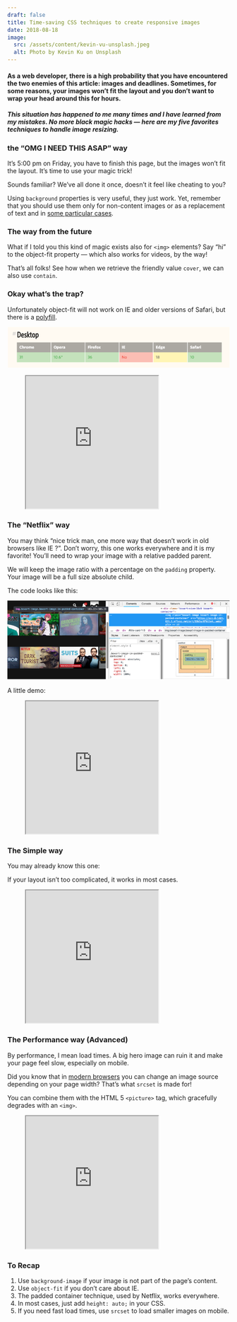 ```yaml
---
draft: false
title: Time-saving CSS techniques to create responsive images
date: 2018-08-18
image:
  src: /assets/content/kevin-vu-unsplash.jpeg
  alt: Photo by Kevin Ku on Unsplash
---
```


#### As a web developer, there is a high probability that you have encountered the two enemies of this article: images and deadlines. Sometimes, for some reasons, your images won’t fit the layout and you don’t want to wrap your head around this for hours.

<!--more-->

##### This situation has happened to me many times and I have learned from my mistakes. No more black magic hacks — here are my five favorites techniques to handle image resizing.

### the “OMG I NEED THIS ASAP” way

It’s 5:00 pm on Friday, you have to finish this page, but the images won’t fit the layout. It’s time to use your magic trick!

Sounds familiar? We’ve all done it once, doesn’t it feel like cheating to you?

Using `background` properties is very useful, they just work. Yet, remember that you should use them only for non-content images or as a replacement of text and in [some particular cases](https://stackoverflow.com/a/1469139).

### The way from the future

What if I told you this kind of magic exists also for `<img>` elements? Say “hi” to the object-fit property — which also works for videos, by the way!

That’s all folks! See how when we retrieve the friendly value `cover`, we can also use `contain`.

### Okay what’s the trap?

Unfortunately object-fit will not work on IE and older versions of Safari, but there is a [polyfill](https://github.com/fregante/object-fit-images).

![](/assets/content/1_d0wZwFpXGiAYH9_NrJCroA-1.png 'https://github.com/fregante/object-fit-images')

<figure><iframe src="https://codepen.io/adri_zag/embed/preview/VBQJYg?height=300&amp;slug-hash=VBQJYg&amp;default-tabs=html,result&amp;host=https://codepen.io" height="300"></iframe></figure>

### The “Netflix” way

You may think “nice trick man, one more way that doesn’t work in old browsers like IE ?”. Don’t worry, this one works everywhere and it is my favorite! You’ll need to wrap your image with a relative padded parent.

We will keep the image ratio with a percentage on the `padding` property. Your image will be a full size absolute child.

The code looks like this:

![](/assets/content/1_rTrhAIVolZR2oQh2ou1jXg-1.png 'Take a look at the class names !')

A little demo:

<figure><iframe src="https://codepen.io/adri_zag/embed/preview/BPrejO?height=300&amp;slug-hash=BPrejO&amp;default-tabs=html,result&amp;host=https://codepen.io" height="300" data-dashlane-frameid="1611"></iframe></figure>

### The Simple way

You may already know this one:

If your layout isn’t too complicated, it works in most cases.

<figure><iframe src="https://codepen.io/adri_zag/embed/preview/LBQvwy?height=300&amp;slug-hash=LBQvwy&amp;default-tabs=html,result&amp;host=https://codepen.io" height="300" data-dashlane-frameid="1612"></iframe></figure>

### The Performance way (Advanced)

By performance, I mean load times. A big hero image can ruin it and make your page feel slow, especially on mobile.

Did you know that in [modern browsers](https://caniuse.com/#feat=srcset) you can change an image source depending on your page width? That’s what `srcset` is made for!

You can combine them with the HTML 5 `<picture>` tag, which gracefully degrades with an `<img>`.

<figure><iframe src="https://codepen.io/adri_zag/embed/preview/pZLBpx?height=300&amp;slug-hash=pZLBpx&amp;default-tabs=html,result&amp;host=https://codepen.io" height="300" data-dashlane-frameid="1613"></iframe></figure>

### To Recap

1.  Use `background-image` if your image is not part of the page’s content.
2.  Use `object-fit` if you don’t care about IE.
3.  The padded container technique, used by Netflix, works everywhere.
4.  In most cases, just add `height: auto;` in your CSS.
5.  If you need fast load times, use `srcset` to load smaller images on mobile.
